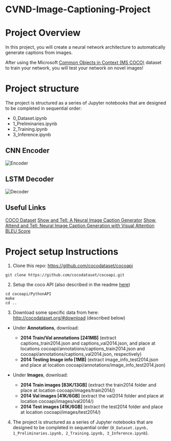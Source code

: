 # CVND-Image-Captioning-Project

# Project Overview

In this project, you will create a neural network architecture to automatically generate captions from images.

After using the Microsoft [Common Objects in Context (MS COCO)](http://cocodataset.org/#home) dataset to train your network, you will test your network on novel images!

# Project structure
The project is structured as a series of Jupyter notebooks that are designed to be completed in sequential order:

* 0_Dataset.ipynb
* 1_Preliminaries.ipynb
* 2_Training.ipynb
* 3_Inference.ipynb

## CNN Encoder
![Encoder](/images/encoder.png)
## LSTM Decoder
![Decoder](/images/decoder.png)

## Useful Links
[COCO Dataset](http://cocodataset.org/#home)
[Show and Tell: A Neural Image Caption Generator](https://arxiv.org/pdf/1411.4555.pdf)
[Show, Attend and Tell: Neural Image Caption Generation with Visual Attention](https://arxiv.org/pdf/1502.03044.pdf)
[BLEU Score](https://www.aclweb.org/anthology/P02-1040.pdf)

# Project setup Instructions
1. Clone this repo: https://github.com/cocodataset/cocoapi  
```
git clone https://github.com/cocodataset/cocoapi.git  
```

2. Setup the coco API (also described in the readme [here](https://github.com/cocodataset/cocoapi)) 
```
cd cocoapi/PythonAPI  
make  
cd ..
```

3. Download some specific data from here: http://cocodataset.org/#download (described below)

* Under **Annotations**, download:
  * **2014 Train/Val annotations [241MB]** (extract captions_train2014.json and captions_val2014.json, and place at locations cocoapi/annotations/captions_train2014.json and cocoapi/annotations/captions_val2014.json, respectively)  
  * **2014 Testing Image info [1MB]** (extract image_info_test2014.json and place at location cocoapi/annotations/image_info_test2014.json)

* Under **Images**, download:
  * **2014 Train images [83K/13GB]** (extract the train2014 folder and place at location cocoapi/images/train2014/)
  * **2014 Val images [41K/6GB]** (extract the val2014 folder and place at location cocoapi/images/val2014/)
  * **2014 Test images [41K/6GB]** (extract the test2014 folder and place at location cocoapi/images/test2014/)

4. The project is structured as a series of Jupyter notebooks that are designed to be completed in sequential order (`0_Dataset.ipynb, 1_Preliminaries.ipynb, 2_Training.ipynb, 3_Inference.ipynb`).
